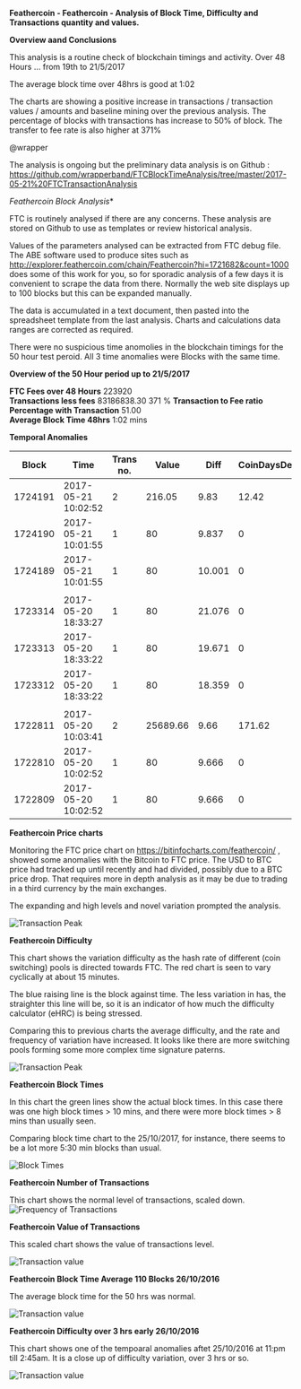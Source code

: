 **Feathercoin - Feathercoin - Analysis of Block Time, Difficulty and Transactions quantity and values.**  

**Overview aand Conclusions**

This analysis is a routine check of blockchain timings and activity. Over  48 Hours … from 19th to 21/5/2017

The average block time over 48hrs is good at 1:02

The charts are showing a positive increase in transactions / transaction values / amounts and baseline mining over the previous analysis.
The percentage of blocks with transactions has increase  to 50% of block. The transfer to fee rate is also higher at 371%


@wrapper 

The analysis is ongoing but the preliminary data analysis is on Github : 
https://github.com/wrapperband/FTCBlockTimeAnalysis/tree/master/2017-05-21%20FTCTransactionAnalysis  

*Feathercoin Block Analysis**

FTC is routinely analysed if there are any concerns. These analysis are stored on Github to use as templates or review historical analysis.

Values of the parameters analysed can be extracted from FTC debug file. The ABE software used to produce sites such as http://explorer.feathercoin.com/chain/Feathercoin?hi=1721682&count=1000 does some of this work for you, so for sporadic analysis of a few days it is convenient to scrape the data from there.
Normally the web site displays up to 100 blocks but this can be expanded manually.

The data is accumulated in a text document, then pasted into the spreadsheet template from the last analysis. Charts and calculations data ranges are corrected as required.

There were no suspicious time anomolies in the blockchain timings for the 50 hour test peroid. All 3 time anomalies were Blocks with the same time.



**Overview of the 50 Hour period up to 21/5/2017**

**FTC Fees over 48 Hours**  	223920	
**Transactions less fees**		83186838.30	
371 %	**Transaction to Fee ratio**	
**Percentage with Transaction**	51.00	
**Average Block Time 48hrs**    1:02 mins


**Temporal Anomalies** 

 
| Block       |     Time             |       Trans no.  |    Value           |          Diff      | CoinDaysDest  |  Time  |   TranTrue  |  TimeAnomaly |           
| ---------------- |  ----------------------------------------- |  ----------  |  -------------- |  ----------------- | ---------------------- |  ------------ |  --------- | ---------------- |
| 1724191   |    2017-05-21 10:02:52   |    2   |    216.05   |    9.83   |    12.42   |    00:57   |    1   |    
| 1724190   |    2017-05-21 10:01:55   |    1   |    80   |    9.837   |    0   |    00:00   |    0   |    1
| 1724189   |    2017-05-21 10:01:55   |    1   |    80   |    10.001   |    0   |    00:33   |    0   |    
|   |    |    |    |   |   |   |   |
| 1723314   |    2017-05-20 18:33:27   |    1   |    80   |    21.076   |    0   |    00:05   |    0   |    
| 1723313   |    2017-05-20 18:33:22   |    1   |    80   |    19.671   |    0   |    00:00   |    0   |    1
| 1723312   |    2017-05-20 18:33:22   |    1   |    80   |    18.359   |    0   |    00:08   |    0   |    
|   |    |    |    |   |   |   |   |
| 1722811   |    2017-05-20 10:03:41   |    2   |    25689.66   |    9.66   |    171.62   |    00:49   |    1   |    
| 1722810   |    2017-05-20 10:02:52   |    1   |    80   |    9.666   |    0   |    00:00   |    0   |    1
| 1722809   |    2017-05-20 10:02:52   |    1   |    80   |    9.666   |    0   |    00:15   |    0   |    



**Feathercoin Price charts**

Monitoring the FTC price chart on https://bitinfocharts.com/feathercoin/ , showed some anomalies with the Bitcoin to FTC price. The USD to BTC price had tracked up until recently and had divided, possibly due to a BTC price drop. That requires more in depth analysis as it may be due to trading in a third currency by the main exchanges. 

The expanding and high levels and novel variation prompted the analysis.

![Transaction Peak](https://github.com/wrapperband/FTCBlockTimeAnalysis/blob/master/2017-05-21%20FTCTransactionAnalysis/FTCPrice_162139.png?raw=true)

 

**Feathercoin Difficulty**   

This chart shows the variation difficulty as the hash rate of different (coin switching)  pools is directed towards FTC. The red chart is seen to vary cyclically  at about 15 minutes.

The blue raising line is the block against time. The less variation in has, the straighter this line will be, so it is an indicator of how much the difficulty calculator (eHRC) is being stressed.

Comparing this to previous charts the average difficulty, and the rate and frequency of variation have increased. It looks like there are more switching pools forming some more complex time signature paterns. 


![Transaction Peak](https://github.com/wrapperband/FTCBlockTimeAnalysis/blob/master/2017-05-21%20FTCTransactionAnalysis/2017-05-21-FTCDifficulty2Day.MediumTerm.jpg?raw=true)  
  
**Feathercoin Block Times**  

In this chart the green lines show the actual block times. In this case there was one high block times > 10 mins, and there were more block times > 8 mins than usually seen.

Comparing block time chart to the 25/10/2017, for instance, there seems to be a lot more 5:30 min blocks than usual. 

![Block Times ](https://github.com/wrapperband/FTCBlockTimeAnalysis/blob/master/2017-05-21%20FTCTransactionAnalysis/2017-05-21-FTCBlockTimes2Day.MediumTerm.jpg?raw=true)    


**Feathercoin Number of Transactions**   

This chart shows the normal level of transactions, scaled down.
![Frequency of Transactions](https://github.com/wrapperband/FTCBlockTimeAnalysis/blob/master/2017-05-21%20FTCTransactionAnalysis/2017-05-21-FTCTransactions2Day.MediumTerm.jpg?raw=true)  
 

**Feathercoin Value of Transactions**   

This scaled chart shows the value of transactions level. 

![Transaction value](https://github.com/wrapperband/FTCBlockTimeAnalysis/blob/master/2017-05-21%20FTCTransactionAnalysis/2017-05-21-FTCValue2Day.MediumTerm.jpg?raw=true)



**Feathercoin Block Time Average 110 Blocks 26/10/2016**   

The average block time for the 50 hrs was normal.

![Transaction value](https://github.com/wrapperband/FTCBlockTimeAnalysis/blob/master/2017-05-21%20FTCTransactionAnalysis/2017-05-21-FTCBlockTimes2Day.10BlockAverage.jpg?raw=true)


**Feathercoin Difficulty over 3 hrs early 26/10/2016**   

This chart shows one of the tempoaral anomalies aftet 25/10/2016 at 11:pm till 2:45am. It is a close up of difficulty variation, over 3 hrs or so. 

![Transaction value]( )
